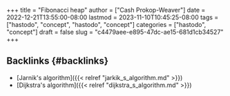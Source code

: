 +++
title = "Fibonacci heap"
author = ["Cash Prokop-Weaver"]
date = 2022-12-21T13:55:00-08:00
lastmod = 2023-11-10T10:45:25-08:00
tags = ["hastodo", "concept", "hastodo", "concept"]
categories = ["hastodo", "concept"]
draft = false
slug = "c4479aee-e895-47dc-ae15-681d1cb34527"
+++

## Backlinks {#backlinks}

-   [Jarnik's algorithm]({{< relref "jarkik_s_algorithm.md" >}})
-   [Dijkstra's algorithm]({{< relref "dijkstra_s_algorithm.md" >}})
